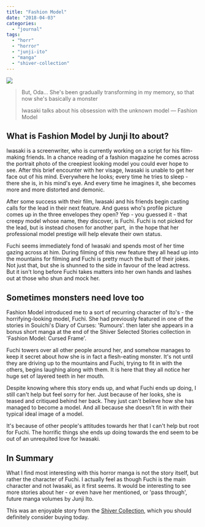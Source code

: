 ```yaml
---
title: "Fashion Model"
date: "2018-04-03"
categories: 
  - "journal"
tags: 
  - "horr"
  - "horror"
  - "junji-ito"
  - "manga"
  - "shiver-collection"
---
```


[![](images/Fashion-Model-manga-cover.jpg)](https://davidpeach.co.uk/wp-content/uploads/2018/04/Fashion-Model-manga-cover.jpg)

> But, Oda... She's been gradually transforming in my memory, so that now she's basically a monster
> 
> Iwasaki talks about his obsession with the unknown model — Fashion Model

## What is Fashion Model by Junji Ito about?

Iwasaki is a screenwriter, who is currently working on a script for his film-making friends. In a chance reading of a fashion magazine he comes across the portrait photo of the creepiest looking model you could ever hope to see. After this brief encounter with her visage, Iwasaki is unable to get her face out of his mind. Everywhere he looks; every time he tries to sleep - there she is, in his mind's eye. And every time he imagines it, she becomes more and more distorted and demonic.

After some success with their film, Iwasaki and his friends begin casting calls for the lead in their next feature. And guess who's profile picture comes up in the three envelopes they open? Yep - you guessed it - that creepy model whose name, they discover, is Fuchi. Fuchi is not picked for the lead, but is instead chosen for another part,  in the hope that her professional model prestige will help elevate their own status.

Fuchi seems immediately fond of Iwasaki and spends most of her time gazing across at him. During filming of this new feature they all head up into the mountains for filming and Fuchi is pretty much the butt of their jokes. Not just that, but she is shunned to the side in favour of the lead actress. But it isn't long before Fuchi takes matters into her own hands and lashes out at those who shun and mock her.

## Sometimes monsters need love too

Fashion Model introduced me to a sort of recurring character of Ito's - the horrifying-looking model, Fuchi. She had previously featured in one of the stories in Souichi's Diary of Curses: 'Rumours'. then later she appears in a bonus short manga at the end of the Shiver Selected Stories collection in 'Fashion Model: Cursed Frame'.

Fuchi towers over all other people around her, and somehow manages to keep it secret about how she is in fact a flesh-eating monster. It's not until they are driving up to the mountains and Fuchi, trying to fit in with the others, begins laughing along with them. It is here that they all notice her huge set of layered teeth in her mouth.

Despite knowing where this story ends up, and what Fuchi ends up doing, I still can't help but feel sorry for her. Just because of her looks, she is teased and critiqued behind her back. They just can't believe how she has managed to become a model. And all because she doesn't fit in with their typical ideal image of a model.

It's because of other people's attitudes towards her that I can't help but root for Fuchi. The horrific things she ends up doing towards the end seem to be out of an unrequited love for Iwasaki.

## In Summary

What I find most interesting with this horror manga is not the story itself, but rather the character of Fuchi. I actually feel as though Fuchi is the main character and not Iwasaki, as it first seems. It would be interesting to see more stories about her - or even have her mentioned, or 'pass through', future manga volumes by Junji Ito.

This was an enjoyable story from the [Shiver Collection](https://junjiitomanga.com/tag/shiver-collection/), which you should definitely consider buying today.
